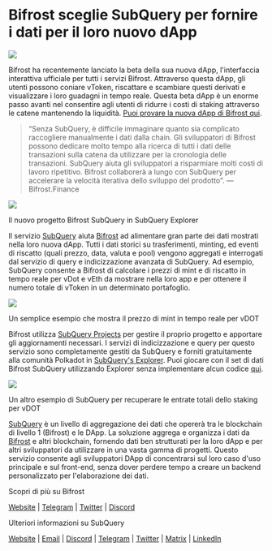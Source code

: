# Bifrost sceglie SubQuery per fornire i dati per il loro nuovo dApp

![](https://miro.medium.com/max/1400/0*nqNosmn0y7FHOI42)

Bifrost ha recentemente lanciato la beta della sua nuova dApp, l'interfaccia interattiva ufficiale per tutti i servizi Bifrost. Attraverso questa dApp, gli utenti possono coniare vToken, riscattare e scambiare questi derivati e visualizzare i loro guadagni in tempo reale. Questa beta dApp è un enorme passo avanti nel consentire agli utenti di ridurre i costi di staking attraverso le catene mantenendo la liquidità. [Puoi provare la nuova dApp di Bifrost qui](https://apps.bifrost.finance/).

> “Senza SubQuery, è difficile immaginare quanto sia complicato raccogliere manualmente i dati dalla chain. Gli sviluppatori di Bifrost possono dedicare molto tempo alla ricerca di tutti i dati delle transazioni sulla catena da utilizzare per la cronologia delle transazioni. SubQuery aiuta gli sviluppatori a risparmiare molti costi di lavoro ripetitivo. Bifrost collaborerà a lungo con SubQuery per accelerare la velocità iterativa dello sviluppo del prodotto”. — Bifrost.Finance


![](https://miro.medium.com/max/1400/0*_JK-h0rjef6rk1ot)

Il nuovo progetto Bifrost SubQuery in SubQuery Explorer

Il servizio [SubQuery](https://subquery.network/) aiuta [Bifrost](https://bifrost.finance/) ad alimentare gran parte dei dati mostrati nella loro nuova dApp. Tutti i dati storici su trasferimenti, minting, ed eventi di riscatto (quali prezzo, data, valuta e pool) vengono aggregati e interrogati dal servizio di query e indicizzazione avanzata di SubQuery. Ad esempio, SubQuery consente a Bifrost di calcolare i prezzi di mint e di riscatto in tempo reale per vDot e vEth da mostrare nella loro app e per ottenere il numero totale di vToken in un determinato portafoglio.

![](https://miro.medium.com/max/1400/0*WIxvwcgPIHzCf0E3)

Un semplice esempio che mostra il prezzo di mint in tempo reale per vDOT

Bifrost utilizza [SubQuery Projects](https://project.subquery.network/) per gestire il proprio progetto e apportare gli aggiornamenti necessari. I servizi di indicizzazione e query per questo servizio sono completamente gestiti da SubQuery e forniti gratuitamente alla comunità Polkadot in [SubQuery's Explorer](https://explorer.subquery.network/). Puoi giocare con il set di dati Bifrost SubQuery utilizzando Explorer senza implementare alcun codice [qui](https://explorer.subquery.network/subquery/bifrost-finance/subql).

![](https://miro.medium.com/max/1400/0*J9Rao6oyFMxVNWzZ)

Un altro esempio di SubQuery per recuperare le entrate totali dello staking per vDOT

[SubQuery](https://subquery.network/) è un livello di aggregazione dei dati che opererà tra le blockchain di livello 1 (Bifrost) e le DApp. La soluzione aggrega e organizza i dati da [Bifrost](https://bifrost.finance/) e altri blockchain, fornendo dati ben strutturati per la loro dApp e per altri sviluppatori da utilizzare in una vasta gamma di progetti. Questo servizio consente agli sviluppatori DApp di concentrarsi sul loro caso d'uso principale e sul front-end, senza dover perdere tempo a creare un backend personalizzato per l'elaborazione dei dati.

Scopri di più su Bifrost

[Website](https://bifrost.finance/) | [Telegram](https://t.me/bifrost_finance) | [Twitter](https://twitter.com/bifrost_finance) | [Discord](https://discord.gg/XjnjdKBNXj)

Ulteriori informazioni su SubQuery

[Website](https://subquery.network/) | [Email](mailto:hello@subquery.network) | [Discord](https://discord.com/invite/78zg8aBSMG) | [Telegram](https://t.me/subquerynetwork) | [Twitter](https://twitter.com/subquerynetwork) | [Matrix](https://matrix.to/#/#subquery:matrix.org) | [LinkedIn](https://www.linkedin.com/company/subquery)
